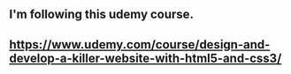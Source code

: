 ## I'm following this udemy course.
##  https://www.udemy.com/course/design-and-develop-a-killer-website-with-html5-and-css3/
